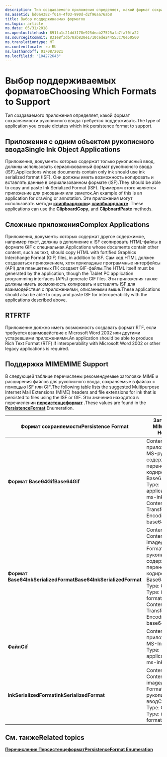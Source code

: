 ```yaml
---
description: Тип создаваемого приложения определяет, какой формат сохраняемости рукописного ввода требуется поддерживать.
ms.assetid: bd0a4382-f014-4f03-990d-d2f96aa76ab8
title: Выбор поддерживаемых форматов
ms.topic: article
ms.date: 05/31/2018
ms.openlocfilehash: 891fa1c21dd3178e925deab27525afa7fa70fa22
ms.sourcegitcommit: 831e8f3db78ab820e1710cede244553c70e50500
ms.translationtype: MT
ms.contentlocale: ru-RU
ms.lasthandoff: 01/08/2021
ms.locfileid: "104272643"
---
```

# <a name="choosing-which-formats-to-support"></a><span data-ttu-id="2bc43-103">Выбор поддерживаемых форматов</span><span class="sxs-lookup"><span data-stu-id="2bc43-103">Choosing Which Formats to Support</span></span>

<span data-ttu-id="2bc43-104">Тип создаваемого приложения определяет, какой формат сохраняемости рукописного ввода требуется поддерживать.</span><span class="sxs-lookup"><span data-stu-id="2bc43-104">The type of application you create dictates which ink persistence format to support.</span></span>

## <a name="single-ink-object-applications"></a><span data-ttu-id="2bc43-105">Приложения с одним объектом рукописного ввода</span><span class="sxs-lookup"><span data-stu-id="2bc43-105">Single Ink Object Applications</span></span>

<span data-ttu-id="2bc43-106">Приложения, документы которых содержат только рукописный ввод, должны использовать сериализованный формат рукописного ввода (ISF).</span><span class="sxs-lookup"><span data-stu-id="2bc43-106">Applications whose documents contain only ink should use ink serialized format (ISF).</span></span> <span data-ttu-id="2bc43-107">Они должны иметь возможность копировать и вставлять данные в сериализованном формате (ISF).</span><span class="sxs-lookup"><span data-stu-id="2bc43-107">They should be able to copy and paste Ink Serialized Format (ISF).</span></span> <span data-ttu-id="2bc43-108">Примером этого является приложение для рисования или заметок.</span><span class="sxs-lookup"><span data-stu-id="2bc43-108">An example of this is an application for drawing or annotation.</span></span> <span data-ttu-id="2bc43-109">Эти приложения могут использовать методы [**клипбоардкопи**](/windows/desktop/api/msinkaut/nf-msinkaut-iinkdisp-clipboardcopy)и [**клипбоардпасте**](/windows/desktop/api/msinkaut/nf-msinkaut-iinkdisp-clipboardpaste) .</span><span class="sxs-lookup"><span data-stu-id="2bc43-109">These applications can use the [**ClipboardCopy**](/windows/desktop/api/msinkaut/nf-msinkaut-iinkdisp-clipboardcopy), and [**ClipboardPaste**](/windows/desktop/api/msinkaut/nf-msinkaut-iinkdisp-clipboardpaste) methods.</span></span>

## <a name="complex-applications"></a><span data-ttu-id="2bc43-110">Сложные приложения</span><span class="sxs-lookup"><span data-stu-id="2bc43-110">Complex Applications</span></span>

<span data-ttu-id="2bc43-111">Приложения, документы которых содержат другое содержимое, например текст, должны в дополнение к ISF скопировать HTML-файлы в формате GIF с специальная.</span><span class="sxs-lookup"><span data-stu-id="2bc43-111">Applications whose documents contain other content, such as text, should copy HTML with fortified Graphics Interchange Format (GIF) files, in addition to ISF.</span></span> <span data-ttu-id="2bc43-112">Сам код HTML должен создаваться приложением, хотя прикладные программные интерфейсы (API) для планшетных ПК создают GIF-файлы.</span><span class="sxs-lookup"><span data-stu-id="2bc43-112">The HTML itself must be generated by the application, though the Tablet PC application programming interfaces (APIs) generate GIF files.</span></span> <span data-ttu-id="2bc43-113">Эти приложения также должны иметь возможность копировать и вставлять ISF для взаимодействия с приложениями, описанными выше.</span><span class="sxs-lookup"><span data-stu-id="2bc43-113">These applications should also be able to copy and paste ISF for interoperability with the applications described above.</span></span>

## <a name="rtf"></a><span data-ttu-id="2bc43-114">RTF</span><span class="sxs-lookup"><span data-stu-id="2bc43-114">RTF</span></span>

<span data-ttu-id="2bc43-115">Приложение должно иметь возможность создавать формат RTF, если требуется взаимодействие с Microsoft Word 2002 или другими устаревшими приложениями.</span><span class="sxs-lookup"><span data-stu-id="2bc43-115">An application should be able to produce Rich Text Format (RTF) if interoperability with Microsoft Word 2002 or other legacy applications is required.</span></span>

## <a name="mime-support"></a><span data-ttu-id="2bc43-116">Поддержка MIME</span><span class="sxs-lookup"><span data-stu-id="2bc43-116">MIME Support</span></span>

<span data-ttu-id="2bc43-117">В следующей таблице перечислены рекомендуемые заголовки MIME и расширения файлов для рукописного ввода, сохраняемые в файлах с помощью ISF или GIF.</span><span class="sxs-lookup"><span data-stu-id="2bc43-117">The following table lists the suggested Multipurpose Internet Mail Extensions (MIME) headers and file extensions for ink that is persisted to files using the ISF or GIF.</span></span> <span data-ttu-id="2bc43-118">Эти значения находятся в перечислении [**персистенцеформат**](/windows/desktop/api/msinkaut/ne-msinkaut-inkpersistenceformat) .</span><span class="sxs-lookup"><span data-stu-id="2bc43-118">These values are found in the [**PersistenceFormat**](/windows/desktop/api/msinkaut/ne-msinkaut-inkpersistenceformat) Enumeration.</span></span>



| <span data-ttu-id="2bc43-119">Формат сохраняемости</span><span class="sxs-lookup"><span data-stu-id="2bc43-119">Persistence Format</span></span>            | <span data-ttu-id="2bc43-120">Заголовок MIME</span><span class="sxs-lookup"><span data-stu-id="2bc43-120">MIME Header</span></span>                                                                                    | <span data-ttu-id="2bc43-121">Расширение файла</span><span class="sxs-lookup"><span data-stu-id="2bc43-121">File Extension</span></span>            |
|-------------------------------|------------------------------------------------------------------------------------------------|---------------------------|
| <span data-ttu-id="2bc43-122">**Формат Base64Gif**</span><span class="sxs-lookup"><span data-stu-id="2bc43-122">**Base64Gif**</span></span>                 | <span data-ttu-id="2bc43-123">Content-Type: приложение/x-MS-рукописное содержимое — перенос-кодировка: Base64</span><span class="sxs-lookup"><span data-stu-id="2bc43-123">Content-Type: application/x-ms-ink Content-Transfer-Encoding: base64</span></span><br/>                | <span data-ttu-id="2bc43-124">Неприменимо</span><span class="sxs-lookup"><span data-stu-id="2bc43-124">Not applicable</span></span><br/> |
| <span data-ttu-id="2bc43-125">**Формат Base64InkSerializedFormat**</span><span class="sxs-lookup"><span data-stu-id="2bc43-125">**Base64InkSerializedFormat**</span></span> | <span data-ttu-id="2bc43-126">Content — тип: Content-Type: image/gif; Format = рукописное содержимое-перенос-кодирование: Base64</span><span class="sxs-lookup"><span data-stu-id="2bc43-126">Content-Type: Content-Type: image/gif; format=ink Content-Transfer-Encoding: base64</span></span><br/> | <span data-ttu-id="2bc43-127">Неприменимо</span><span class="sxs-lookup"><span data-stu-id="2bc43-127">Not applicable</span></span><br/> |
| <span data-ttu-id="2bc43-128">**Файл**</span><span class="sxs-lookup"><span data-stu-id="2bc43-128">**Gif**</span></span>                       | <span data-ttu-id="2bc43-129">Content-Type: приложение/x-MS-Ink</span><span class="sxs-lookup"><span data-stu-id="2bc43-129">Content-Type: application/x-ms-ink</span></span><br/>                                                  | <span data-ttu-id="2bc43-130">.gif</span><span class="sxs-lookup"><span data-stu-id="2bc43-130">.gif</span></span><br/>           |
| <span data-ttu-id="2bc43-131">**InkSerializedFormat**</span><span class="sxs-lookup"><span data-stu-id="2bc43-131">**InkSerializedFormat**</span></span>       | <span data-ttu-id="2bc43-132">Content — тип: Content-Type: image/gif; Format = рукописный ввод</span><span class="sxs-lookup"><span data-stu-id="2bc43-132">Content-Type: Content-Type: image/gif; format=ink</span></span><br/>                                   | <span data-ttu-id="2bc43-133">. ISF</span><span class="sxs-lookup"><span data-stu-id="2bc43-133">.isf</span></span><br/>           |



 

## <a name="related-topics"></a><span data-ttu-id="2bc43-134">См. также</span><span class="sxs-lookup"><span data-stu-id="2bc43-134">Related topics</span></span>

<dl> <dt>

[<span data-ttu-id="2bc43-135">**Перечисление Персистенцеформат**</span><span class="sxs-lookup"><span data-stu-id="2bc43-135">**PersistenceFormat Enumeration**</span></span>](/windows/desktop/api/msinkaut/ne-msinkaut-inkpersistenceformat)
</dt> </dl>

 

 




